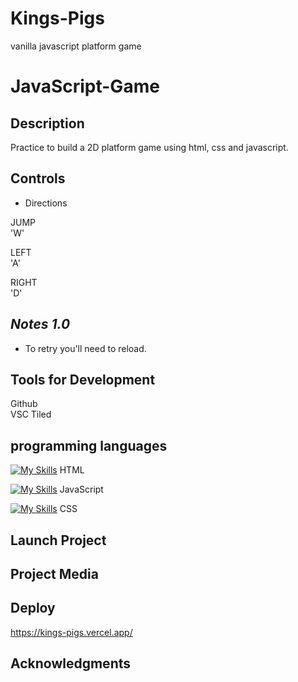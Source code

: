 # Kings-Pigs
vanilla javascript platform game

# JavaScript-Game

## Description

Practice to build a 2D platform game using html, css and javascript.

## Controls
- Directions

JUMP  
'W' 

LEFT  
'A' 

RIGHT       
'D'


## _Notes 1.0_
 - To retry you'll need to reload.


## Tools for Development

Github  
VSC
Tiled


## programming languages 

[![My Skills](https://skills.thijs.gg/icons?i=html)](https://skills.thijs.gg)
HTML 

[![My Skills](https://skills.thijs.gg/icons?i=js)](https://skills.thijs.gg)
 JavaScript 
 
 [![My Skills](https://skills.thijs.gg/icons?i=css)](https://skills.thijs.gg)
 CSS

 ## Launch Project


 ## Project Media


 ## Deploy

https://kings-pigs.vercel.app/

 ## Acknowledgments


